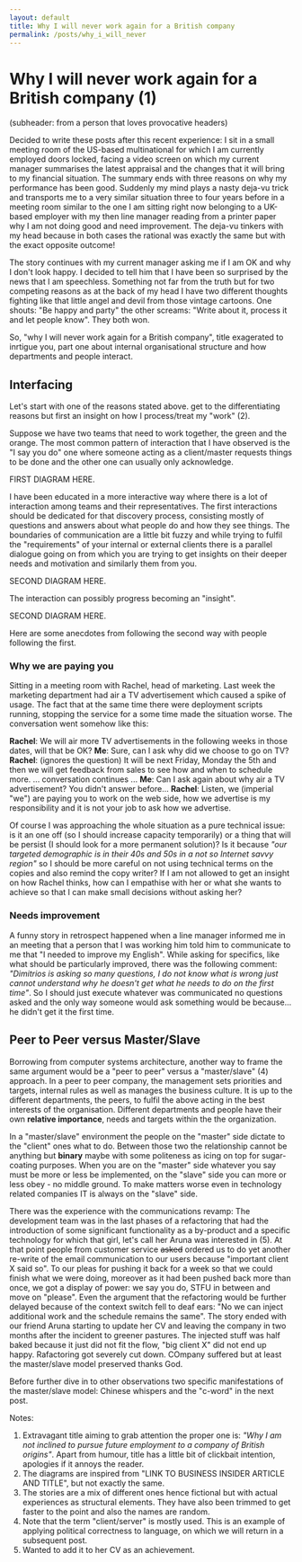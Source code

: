 ```yaml
---
layout: default
title: Why I will never work again for a British company
permalink: /posts/why_i_will_never
---
```


# Why I will never work again for a British company (1)

(subheader: from a person that loves provocative headers)

Decided to write these posts after this recent experience: I sit in a small meeting room of the US-based multinational for which I am currently employed doors locked, facing a video screen on which my current manager summarises the latest appraisal and the changes that it will bring to my financial situation. The summary ends with three reasons on why my performance has been good. Suddenly my mind plays a nasty deja-vu trick and transports me to a very similar situation three to four years before in a meeting room similar to the one I am sitting right now belonging to a UK-based employer with my then line manager reading from a printer paper why I am not doing good and need improvement. The deja-vu tinkers with my head because in both cases the rational was exactly the same but with the exact opposite outcome!

The story continues with my current manager asking me if I am OK and why I don't look happy. I decided to tell him that I have been so surprised by the news that I am speechless. Something not far from the truth but for two competing reasons as at the back of my head I have two different thoughts fighting like that little angel and devil from those vintage cartoons. One shouts: "Be happy and party" the other screams: "Write about it, process it and let people know". They both won.

So, "why I will never work again for a British company", title exagerated to inrtigue you, part one about internal organisational structure and how departments and people interact.

## Interfacing

Let's start with one of the reasons stated above. get to the differentiating reasons but first an insight on how I process/treat my "work" (2).

Suppose we have two teams that need to work together, the green and the orange. The most common pattern of interaction that I have observed is the "I say you do" one where someone acting as a client/master requests things to be done and the other one can usually only acknowledge.

FIRST DIAGRAM HERE.

I have been educated in a more interactive way where there is a lot of interaction among teams and their representatives. The first interactions should be dedicated for that discovery process, consisting mostly of questions and answers about what people do and how they see things. The boundaries of communication are a little bit fuzzy and while trying to fulfil the "requirements" of your internal or external clients there is a parallel dialogue going on from which you are trying to get insights on their deeper needs and motivation and similarly them from you.

SECOND DIAGRAM HERE.

The interaction can possibly progress becoming an "insight".

SECOND DIAGRAM HERE.

Here are some anecdotes from following the second way with people following the first.

### Why we are paying you

Sitting in a meeting room with Rachel, head of marketing. Last week the marketing department had air a TV advertisement which caused a spike of usage. The fact that at the same time there were deployment scripts running, stopping the service for a some time made the situation worse. The conversation went somehow like this:

**Rachel**: We will air more TV advertisements in the following weeks in those dates, will that be OK?
**Me**: Sure, can I ask why did we choose to go on TV?
**Rachel**: (ignores the question) It will be next Friday, Monday the 5th and then we will get feedback from sales to see how and when to schedule more.
... conversation continues ...
**Me**: Can I ask again about why air a TV advertisement? You didn't answer before...
**Rachel**: Listen, we (imperial "we") are paying you to work on the web side, how we advertise is my responsibility and it is not your job to ask how we advertise.

Of course I was approaching the whole situation as a pure technical issue: is it an one off (so I should increase capacity temporarily) or a thing that will be persist (I should look for a more permanent solution)? Is it because *"our targeted demographic is in their 40s and 50s in a not so Internet savvy region"* so I should be more careful on not using technical terms on the copies and also remind the copy writer? If I am not allowed to get an insight on how Rachel thinks, how can I empathise with her or what she wants to achieve so that I can make small decisions without asking her?

### Needs improvement

A funny story in retrospect happened when a line manager informed me in an meeting that a person that I was working him told him to communicate to me that "I needed to improve my English". While asking for specifics, like what should be particularly improved, there was the following comment: *"Dimitrios is asking so many questions, I do not know what is wrong just cannot understand why he doesn't get what he needs to do on the first time"*. So I should just execute whatever was communicated no questions asked and the only way someone would ask something would be because... he didn't get it the first time.

## Peer to Peer versus Master/Slave

Borrowing from computer systems architecture, another way to frame the same argument would be a "peer to peer" versus a "master/slave" (4) approach. In a peer to peer company, the management sets priorities and targets, internal rules as well as manages the business culture. It is up to the different departments, the peers, to fulfil the above acting in the best interests of the organisation. Different departments and people have their own **relative importance**, needs and targets within the the organization.

In a "master/slave" environment the people on the "master" side dictate to the "client" ones what to do. Between those two the relationship cannot be anything but **binary** maybe with some politeness as icing on top for sugar-coating purposes. When you are on the "master" side whatever you say must be more or less be implemented, on the "slave" side you can more or less obey - no middle ground. To make matters worse even in technology related companies IT is always on the "slave" side.

There was the experience with the communications revamp: The development team was in the last phases of a refactoring that had the introduction of some significant functionality as a by-product and a specific technology for which that girl, let's call her Aruna was interested in (5). At that point people from customer service ~~asked~~ ordered us to do yet another re-write of the email communication to our users because "important client X said so". To our pleas for pushing it back for a week so that we could finish what we were doing, moreover as it had been pushed back more than once, we got a display of power: we say you do, STFU in between and move on "please". Even the argument that the refactoring would be further delayed because of the context switch fell to deaf ears: "No we can inject additional work and the schedule remains the same". The story ended with our friend Aruna starting to update her CV and leaving the company in two months after the incident to greener pastures. The injected stuff was half baked because it just did not fit the flow, "big client X" did not end up happy. Rafactoring got severely cut down. COmpany suffered but at least the master/slave model preserved thanks God.

Before further dive in to other observations two specific manifestations of the master/slave model: Chinese whispers and the "c-word" in the next post.

Notes:

1. Extravagant title aiming to grab attention the proper one is: *"Why I am not inclined to pursue future employment to a company of British origins"*. Apart from humour, title has a little bit of clickbait intention, apologies if it annoys the reader.
2. The diagrams are inspired from "LINK TO BUSINESS INSIDER ARTICLE AND TITLE", but not exactly the same.
3. The stories are a mix of different ones hence fictional but with actual experiences as structural elements. They have also been trimmed to get faster to the point and also the names are random.
4. Note that the term "client/server" is mostly used. This is an example of applying political correctness to language, on which we will return in a subsequent post.
5. Wanted to add it to her CV as an achievement.
